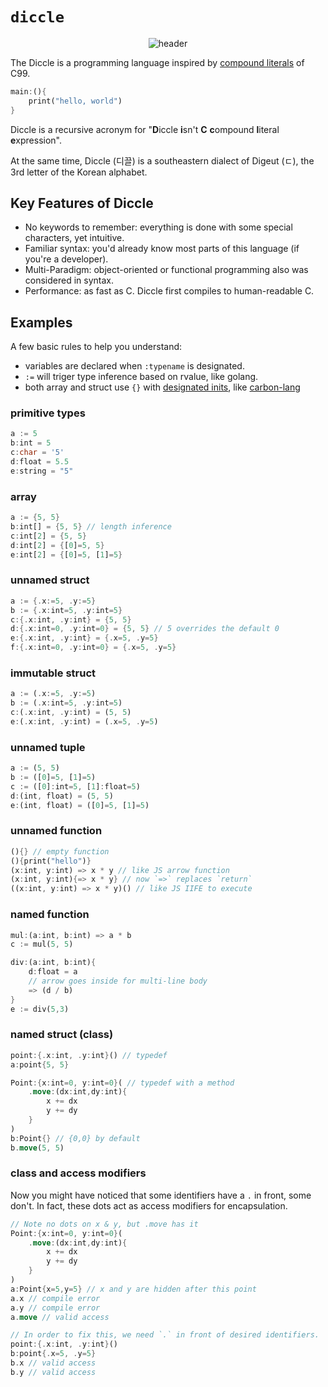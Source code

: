 # `diccle`


<div align="center">

![header](https://capsule-render.vercel.app/api?type=transparent&height=100&section=header&text=ﾧ&fontSize=80&fontAlignY=60&fontColor=000000)

</div>

The Diccle is a programming language inspired by [compound literals](https://en.cppreference.com/w/c/language/compound_literal) of C99.

```rust
main:(){
    print("hello, world")
}
```

Diccle is a recursive acronym for "**D**iccle **i**sn't **C** **c**ompound **l**iteral **e**xpression". 

At the same time, Diccle (디끌) is a southeastern dialect of Digeut (ㄷ), the 3rd letter of the Korean alphabet.

## Key Features of Diccle

- No keywords to remember: everything is done with some special characters, yet intuitive.
- Familiar syntax: you'd already know most parts of this language (if you're a developer).
- Multi-Paradigm: object-oriented or functional programming also was considered in syntax.
- Performance: as fast as C. Diccle first compiles to human-readable C.


## Examples

A few basic rules to help you understand:

- variables are declared when `:typename` is designated. 
- `:=` will triger type inference based on rvalue, like golang.
- both array and struct use `{}` with [designated inits](https://gcc.gnu.org/onlinedocs/gcc/Designated-Inits.html), like [carbon-lang](https://github.com/carbon-language/carbon-lang)

### primitive types

```rust
a := 5
b:int = 5
c:char = '5'
d:float = 5.5
e:string = "5"
```

### array

```rust
a := {5, 5}
b:int[] = {5, 5} // length inference
c:int[2] = {5, 5}
d:int[2] = {[0]=5, 5}
e:int[2] = {[0]=5, [1]=5}
```

### unnamed struct
```rust
a := {.x:=5, .y:=5}
b := {.x:int=5, .y:int=5}
c:{.x:int, .y:int} = {5, 5}
d:{.x:int=0, .y:int=0} = {5, 5} // 5 overrides the default 0
e:{.x:int, .y:int} = {.x=5, .y=5}
f:{.x:int=0, .y:int=0} = {.x=5, .y=5}
```

### immutable struct
```rust
a := (.x:=5, .y:=5)
b := (.x:int=5, .y:int=5)
c:(.x:int, .y:int) = (5, 5)
e:(.x:int, .y:int) = (.x=5, .y=5)
```

### unnamed tuple
```rust
a := (5, 5)
b := ([0]=5, [1]=5)
c := ([0]:int=5, [1]:float=5)
d:(int, float) = (5, 5)
e:(int, float) = ([0]=5, [1]=5)
```

### unnamed function

```rust
(){} // empty function
(){print("hello")}
(x:int, y:int) => x * y // like JS arrow function
(x:int, y:int){=> x * y} // now `=>` replaces `return`
((x:int, y:int) => x * y)() // like JS IIFE to execute
```

### named function

```rust
mul:(a:int, b:int) => a * b
c := mul(5, 5)

div:(a:int, b:int){
    d:float = a
    // arrow goes inside for multi-line body
    => (d / b)
}
e := div(5,3)
```

### named struct (class)

```rust
point:{.x:int, .y:int}() // typedef
a:point{5, 5}

Point:{x:int=0, y:int=0}( // typedef with a method
    .move:(dx:int,dy:int){
        x += dx
        y += dy
    }
)
b:Point{} // {0,0} by default
b.move(5, 5)
```

### class and access modifiers

Now you might have noticed that some identifiers have a `.` in front, some don't.
In fact, these dots act as access modifiers for encapsulation.

```rust
// Note no dots on x & y, but .move has it
Point:{x:int=0, y:int=0}(
    .move:(dx:int,dy:int){
        x += dx
        y += dy
    }
)
a:Point{x=5,y=5} // x and y are hidden after this point
a.x // compile error
a.y // compile error
a.move // valid access

// In order to fix this, we need `.` in front of desired identifiers.
point:{.x:int, .y:int}()
b:point{.x=5, .y=5}
b.x // valid access
b.y // valid access
```
